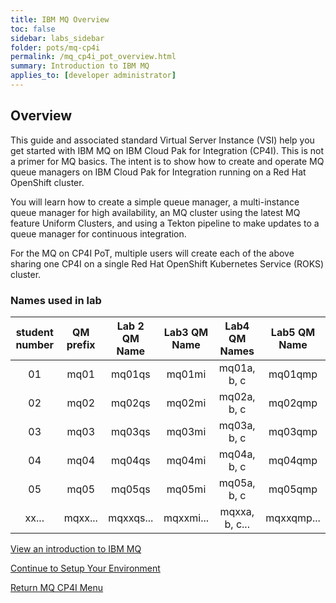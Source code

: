 ```yaml
---
title: IBM MQ Overview
toc: false
sidebar: labs_sidebar
folder: pots/mq-cp4i
permalink: /mq_cp4i_pot_overview.html
summary: Introduction to IBM MQ
applies_to: [developer administrator]
---
```


## Overview

This guide and associated standard Virtual Server Instance (VSI) help you get started with IBM MQ on IBM Cloud Pak for Integration (CP4I). This is not a primer for MQ basics. The intent is to show how to create and operate MQ queue managers on IBM Cloud Pak for Integration running on a Red Hat OpenShift cluster.

You will learn how to create a simple queue manager, a multi-instance queue manager for high availability, an MQ cluster using the latest MQ feature Uniform Clusters, and using a Tekton pipeline to make updates to a queue manager for continuous integration.

For the MQ on CP4I PoT, multiple users will create each of the above sharing one CP4I on a single Red Hat OpenShift Kubernetes Service (ROKS) cluster. 

### Names used in lab

| student number | QM prefix | Lab 2 QM Name | Lab3 QM Name | Lab4 QM Names | Lab5 QM Name | 
|:--------------:|:---------:|:------------:|:------------:|:-------------:|:------------:|
| 01             | mq01      | mq01qs       | mq01mi       | mq01a, b, c   | mq01qmp      |
| 02             | mq02      | mq02qs       | mq02mi       | mq02a, b, c   | mq02qmp      |
| 03             | mq03      | mq03qs       | mq03mi       | mq03a, b, c   | mq03qmp      |
| 04             | mq04      | mq04qs       | mq04mi       | mq04a, b, c   | mq04qmp      |
| 05             | mq05      | mq05qs       | mq05mi       | mq05a, b, c   | mq05qmp      |
| xx...          | mqxx...   | mqxxqs...    | mqxxmi...    | mqxxa, b, c...| mqxxqmp...   |


[View an introduction to IBM MQ](https://ibm.box.com/s/gkflgmtlsq1ipihj0rkljgi564pdh9wq)

[Continue to Setup Your Environment](mq_cp4i_pot_envsetup.html) 

[Return MQ CP4I Menu](mq_cp4i_pot_overview.html)